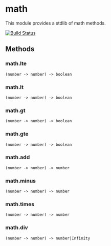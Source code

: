 # math

This module provides a stdlib of math methods.

[![Build Status](https://travis-ci.org/intel-hpdd/math.svg?branch=master)](https://travis-ci.org/intel-hpdd/math)

## Methods

### math.lte

```
(number -> number) -> boolean
```

### math.lt

```
(number -> number) -> boolean
```

### math.gt

```
(number -> number) -> boolean
```

### math.gte

```
(number -> number) -> boolean
```

### math.add

```
(number -> number) -> number
```

### math.minus

```
(number -> number) -> number
```

### math.times

```
(number -> number) -> number
```

### math.div

```
(number -> number) -> number|Infinity
```

